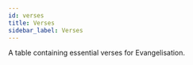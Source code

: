 ```yaml
---
id: verses
title: Verses
sidebar_label: Verses
---
```


A table containing essential verses for Evangelisation.